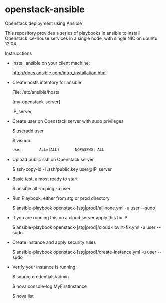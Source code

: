openstack-ansible
=================

Openstack deployment using Ansible

This repository provides a series of playbooks in ansible to install Openstack ice-house services
in a single node, with single NIC on ubuntu 12.04.

Instrucctions

- Install ansible on your client machine:

	http://docs.ansible.com/intro_installation.html
 

- Create hosts intentory for ansible

	File: /etc/ansible/hosts

	 [my-openstack-server]
 
	 IP_server


- Create user on Openstack server with sudo privileges

	$ useradd user

	$ visudo

	  user        ALL=(ALL)       NOPASSWD: ALL


- Upload public ssh on Openstack server

	$ ssh-copy-id -i .ssh/public.key user@IP_server


- Basic test, almost ready to start

	$ ansible all -m ping -u user


- Run Playbook, either from stg or prod directory

	$ ansible-playbook openstack-[stg|prod]/allinone.yml -u user --sudo


- If you are running this on a cloud server apply this fix :P

	$ ansible-playbook openstack-[stg|prod]/cloud-libvirt-fix.yml -u user --sudo


- Create instance and apply security rules

	$ ansible-playbook openstack-[stg|prod]/create-instance.yml -u user --sudo


- Verify your instance is running:

	$ source credentials/admin

	$ nova console-log MyFirstInstance

	$ nova list


